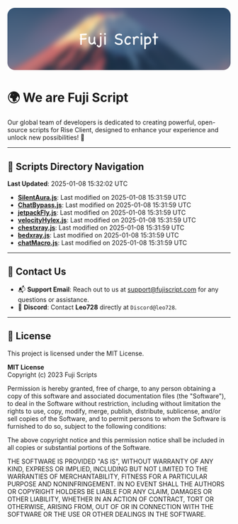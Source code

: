 ![Banner](.github/b.webp)

# 🌍 **We are Fuji Script**

Our global team of developers is dedicated to creating powerful, open-source scripts for Rise Client, designed to enhance your experience and unlock new possibilities! 🌟

---
<!-- SCRIPTS_NAVIGATION_START -->
## 📂 **Scripts Directory Navigation**

**Last Updated**: 2025-01-08 15:32:02 UTC

- **[SilentAura.js](scripts/SilentAura.js)**: Last modified on 2025-01-08 15:31:59 UTC
- **[ChatBypass.js](scripts/ChatBypass.js)**: Last modified on 2025-01-08 15:31:59 UTC
- **[jetpackFly.js](scripts/jetpackFly.js)**: Last modified on 2025-01-08 15:31:59 UTC
- **[velocityHylex.js](scripts/velocityHylex.js)**: Last modified on 2025-01-08 15:31:59 UTC
- **[chestxray.js](scripts/chestxray.js)**: Last modified on 2025-01-08 15:31:59 UTC
- **[bedxray.js](scripts/bedxray.js)**: Last modified on 2025-01-08 15:31:59 UTC
- **[chatMacro.js](scripts/chatMacro.js)**: Last modified on 2025-01-08 15:31:59 UTC

<!-- SCRIPTS_NAVIGATION_END -->

---

## 💬 **Contact Us**  
- 📬 **Support Email**: Reach out to us at [support@fujiscript.com](mailto:support@fujiscript.com) for any questions or assistance.  
- 💬 **Discord**: Contact **Leo728** directly at `Discord@leo728`.

---

## 📜 **License**

This project is licensed under the MIT License.  

**MIT License**  
Copyright (c) 2023 Fuji Scripts  

Permission is hereby granted, free of charge, to any person obtaining a copy of this software and associated documentation files (the "Software"), to deal in the Software without restriction, including without limitation the rights to use, copy, modify, merge, publish, distribute, sublicense, and/or sell copies of the Software, and to permit persons to whom the Software is furnished to do so, subject to the following conditions:  

The above copyright notice and this permission notice shall be included in all copies or substantial portions of the Software.  

THE SOFTWARE IS PROVIDED "AS IS", WITHOUT WARRANTY OF ANY KIND, EXPRESS OR IMPLIED, INCLUDING BUT NOT LIMITED TO THE WARRANTIES OF MERCHANTABILITY, FITNESS FOR A PARTICULAR PURPOSE AND NONINFRINGEMENT. IN NO EVENT SHALL THE AUTHORS OR COPYRIGHT HOLDERS BE LIABLE FOR ANY CLAIM, DAMAGES OR OTHER LIABILITY, WHETHER IN AN ACTION OF CONTRACT, TORT OR OTHERWISE, ARISING FROM, OUT OF OR IN CONNECTION WITH THE SOFTWARE OR THE USE OR OTHER DEALINGS IN THE SOFTWARE.  
